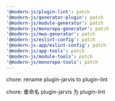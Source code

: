 ```yaml
---
'@modern-js/plugin-lint': patch
'@modern-js/generator-plugin': patch
'@modern-js/module-generator': patch
'@modern-js/monorepo-generator': patch
'@modern-js/mwa-generator': patch
'@modern-js/eslint-config': patch
'@modern-js-app/eslint-config': patch
'@modern-js/app-tools': patch
'@modern-js/module-tools': patch
'@modern-js/monorepo-tools': patch
---
```


chore: rename plugin-jarvis to plugin-lint

chore: 重命名 plugin-jarvis 为 plugin-lint
